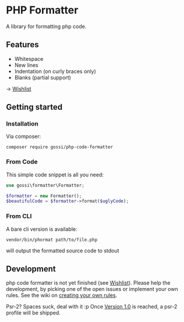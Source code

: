 # PHP Formatter

A library for formatting php code.


## Features

- Whitespace
- New lines
- Indentation (on curly braces only)
- Blanks (partial support)

-> [Wishlist](https://github.com/gossi/php-code-formatter/labels/feature-request)

## Getting started

### Installation

Via composer:

```
composer require gossi/php-code-formatter
```

### From Code

This simple code snippet is all you need:

```php
use gossi\formatter\Formatter;

$formatter = new Formatter();
$beautifulCode = $formatter->format($uglyCode);
```

### From CLI

A bare cli version is available:

```
vendor/bin/phormat path/to/file.php
```

will output the formatted source code to stdout


## Development

php code formatter is not yet finished (see [Wishlist](https://github.com/gossi/php-code-formatter/labels/feature-request)). Please help the development, by picking one of the open issues or implement your own rules. See the wiki on [creating your own rules](https://github.com/gossi/php-code-formatter/wiki/creating-your-own-Rules).

Psr-2? Spaces suck, deal with it :p Once [Version 1.0](https://github.com/gossi/php-code-formatter/milestones/Version%201.0) is reached, a psr-2 profile will be shipped.

